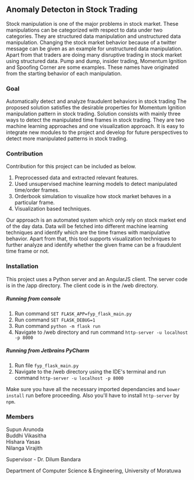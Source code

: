 ## Anomaly Detecton in Stock Trading

Stock manipulation is one of the major problems in stock market. 
These manipulations can be categorized with respect
to data under two categories. They are structured data manipulation and unstructured data
manipulation. Changing the stock market behavior because of a twitter message can be given as
an example for unstructured data manipulation. Apart from that traders are doing many
disruptive trading in stock market using structured data. Pump and dump, insider trading,
Momentum Ignition and Spoofing Corner are some examples. These names have originated
from the starting behavior of each manipulation.

### Goal

Automatically detect and analyze fraudulent behaviors in stock trading
The proposed solution satisfies the desirable properties for Momentum Ignition manipulation
pattern in stock trading. Solution consists with mainly three ways to detect the manipulated time
frames in stock trading. They are two machine learning approaches and one visualization approach.
It is easy to integrate new modules to the project and develop for future perspectives to detect more
manipulated patterns in stock trading.

### Contribution

Contribution for this project can be included as below.
1. Preprocessed data and extracted relevant features.
2. Used unsupervised machine learning models to detect manipulated time/order frames.
3. Orderbook simulation to visualize how stock market behaves in a particular frame.
4. Visualization based techniques.

Our approach is an automated system which only rely on stock market end of the day data. Data
will be fetched into different machine learning techniques and identify which are the time frames
with manipulative behavior. Apart from that, this tool supports visualization techniques to further
analyze and identify whether the given frame can be a fraudulent time frame or not.

### Installation
This project uses a Python server and an AngularJS client. The server code is in the /app directory.
The client code is in the /web directory.

##### Running from console
1. Run command `SET FLASK_APP=fyp_flask_main.py`
2. Run command `SET FLASK_DEBUG=1`
3. Run command `python -m flask run`
4. Navigate to /web directory and run command `http-server -u localhost -p 8000`

##### Running from Jetbrains PyCharm
1. Run file `fyp_flask_main.py`
2. Navigate to the /web directory using the IDE's terminal and run command `http-server -u localhost -p 8000`

Make sure you have all the necessary imported dependancies and `bower install` run before proceeding.
Also you'll have to install `http-server` by `npm`.

### Members
Supun Arunoda  
Buddhi Vikasitha  
Hishara Yasas  
Nilanga Virajith  

Supervisor - Dr. Dilum Bandara

Department of Computer Science & Engineering, University of Moratuwa